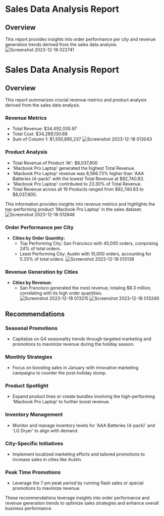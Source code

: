 # Sales Data Analysis Report

## Overview

This report provides insights into order performance per city and revenue generation trends derived from the sales data analysis
![Screenshot 2023-12-18 022741](https://github.com/tonmoy-khanal/Sales-Data-Analysis-Project/assets/38865308/2051ca47-26fd-4e8b-81f2-2196f65f77c4)

# Sales Data Analysis Report

## Overview

This report summarizes crucial revenue metrics and product analysis derived from the sales data analysis.

### Revenue Metrics

- Total Revenue: $34,492,035.97
- Total Cost: $34,289,130.68
- Sum of Column 1: $1,550,895,237
![Screenshot 2023-12-18 013043](https://github.com/tonmoy-khanal/Sales-Data-Analysis-Project/assets/38865308/8142896b-b64d-4018-9749-bf04d9f0495d)

### Product Analysis

- Total Revenue of Product 'At': $8,037,600
- 'Macbook Pro Laptop' generated the highest Total Revenue.
- 'Macbook Pro Laptop' revenue was 8,566.73% higher than 'AAA Batteries (4-pack)' with the lowest Total Revenue at $92,740.83.
- 'Macbook Pro Laptop' contributed to 23.30% of Total Revenue.
- Total Revenue across all 19 Products ranged from $92,740.83 to $8,037,600.

This information provides insights into revenue metrics and highlights the top-performing product 'Macbook Pro Laptop' in the sales dataset.
![Screenshot 2023-12-18 012848](https://github.com/tonmoy-khanal/Sales-Data-Analysis-Project/assets/38865308/632779df-ab2f-4056-96c7-d5c9f0e58322)

### Order Performance per City

- **Cities by Order Quantity:**
  - Top Performing City: San Francisco with 45,000 orders, comprising 24% of total orders.
  - Least Performing City: Austin with 10,000 orders, accounting for 5.33% of total orders.
![Screenshot 2023-12-18 013138](https://github.com/tonmoy-khanal/Sales-Data-Analysis-Project/assets/38865308/00461424-3ee9-41be-80f1-2ef3bb764ce6)

### Revenue Generation by Cities

- **Cities by Revenue:**
  - San Francisco generated the most revenue, totaling $8.3 million, correlating with its high order quantities.
![Screenshot 2023-12-18 013215](https://github.com/tonmoy-khanal/Sales-Data-Analysis-Project/assets/38865308/7a130d1a-e852-4417-923f-1d7be58c4b7e)
![Screenshot 2023-12-18 013249](https://github.com/tonmoy-khanal/Sales-Data-Analysis-Project/assets/38865308/4ceb78ee-65bb-4d35-b496-990eb9ae8c9f)

## Recommendations

### Seasonal Promotions

- Capitalize on Q4 seasonality trends through targeted marketing and promotions to maximize revenue during the holiday season.

### Monthly Strategies

- Focus on boosting sales in January with innovative marketing campaigns to counter the post-holiday slump.

### Product Spotlight

- Expand product lines or create bundles involving the high-performing 'Macbook Pro Laptop' to further boost revenue.

### Inventory Management

- Monitor and manage inventory levels for 'AAA Batteries (4-pack)' and 'LG Dryer' to align with demand.

### City-Specific Initiatives

- Implement localized marketing efforts and tailored promotions to increase sales in cities like Austin.

### Peak Time Promotions

- Leverage the 7 pm peak period by running flash sales or special promotions to maximize revenue.

These recommendations leverage insights into order performance and revenue generation trends to optimize sales strategies and enhance overall business performance.
